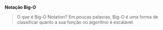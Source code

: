 **Notação Big-O**

> O que é Big-O Notation?
Em poucas palavras, Big-O é uma forma de classificar quanto a sua função ou
algoritmo é escalável.


